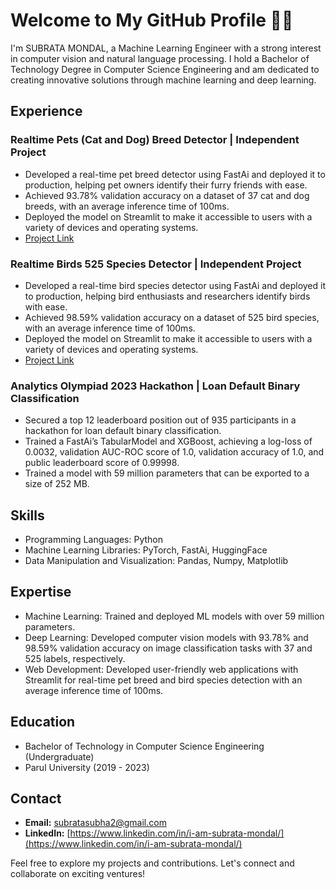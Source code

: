 # Welcome to My GitHub Profile 🙏🏼

I'm SUBRATA MONDAL, a Machine Learning Engineer with a strong interest in computer vision and natural language processing. I hold a Bachelor of Technology Degree in Computer Science Engineering and am dedicated to creating innovative solutions through machine learning and deep learning.

## Experience

### Realtime Pets (Cat and Dog) Breed Detector | Independent Project
- Developed a real-time pet breed detector using FastAi and deployed it to production, helping pet owners identify their furry friends with ease.
- Achieved 93.78% validation accuracy on a dataset of 37 cat and dog breeds, with an average inference time of 100ms.
- Deployed the model on Streamlit to make it accessible to users with a variety of devices and operating systems.
- [Project Link](https://subrata-mondal-cat-and-dog-breed-detector.streamlit.app/)

### Realtime Birds 525 Species Detector | Independent Project
- Developed a real-time bird species detector using FastAi and deployed it to production, helping bird enthusiasts and researchers identify birds with ease.
- Achieved 98.59% validation accuracy on a dataset of 525 bird species, with an average inference time of 100ms.
- Deployed the model on Streamlit to make it accessible to users with a variety of devices and operating systems.
- [Project Link](https://huggingface.co/iamsubrata/birds-525-species-detector)

### Analytics Olympiad 2023 Hackathon | Loan Default Binary Classification
- Secured a top 12 leaderboard position out of 935 participants in a hackathon for loan default binary classification.
- Trained a FastAi’s TabularModel and XGBoost, achieving a log-loss of 0.0032, validation AUC-ROC score of 1.0, validation accuracy of 1.0, and public leaderboard score of 0.99998.
- Trained a model with 59 million parameters that can be exported to a size of 252 MB.

## Skills

- Programming Languages: Python
- Machine Learning Libraries: PyTorch, FastAi, HuggingFace
- Data Manipulation and Visualization: Pandas, Numpy, Matplotlib

## Expertise

- Machine Learning: Trained and deployed ML models with over 59 million parameters.
- Deep Learning: Developed computer vision models with 93.78% and 98.59% validation accuracy on image classification tasks with 37 and 525 labels, respectively.
- Web Development: Developed user-friendly web applications with Streamlit for real-time pet breed and bird species detection with an average inference time of 100ms.

## Education

- Bachelor of Technology in Computer Science Engineering (Undergraduate)
- Parul University (2019 - 2023)

## Contact
- **Email:** subratasubha2@gmail.com
- **LinkedIn:** [https://www.linkedin.com/in/i-am-subrata-mondal/](https://www.linkedin.com/in/i-am-subrata-mondal/)

Feel free to explore my projects and contributions. Let's connect and collaborate on exciting ventures!
